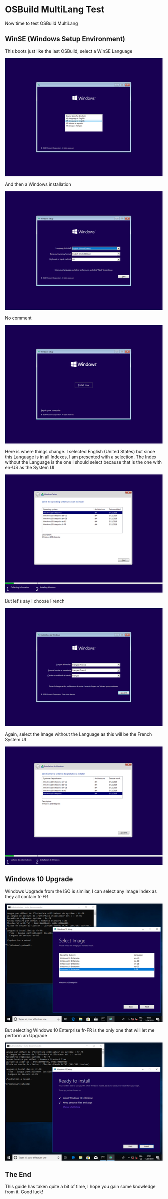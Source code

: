 # OSBuild MultiLang Test

Now time to test OSBuild MultiLang

## WinSE \(Windows Setup Environment\)

This boots just like the last OSBuild, select a WinSE Language

![](../../../../.gitbook/assets/image%20%28175%29.png)

And then a Windows installation

![](../../../../.gitbook/assets/image%20%28296%29.png)

No comment

![](../../../../.gitbook/assets/image%20%28272%29.png)

Here is where things change.  I selected English \(United States\) but since this Language is in all Indexes, I am presented with a selection.  The Index without the Language is the one I should select because that is the one with en-US as the System UI

![](../../../../.gitbook/assets/image%20%2862%29.png)

But let's say I choose French

![](../../../../.gitbook/assets/image%20%28163%29.png)

Again, select the Image without the Language as this will be the French System UI

![](../../../../.gitbook/assets/image%20%28204%29.png)

## Windows 10 Upgrade

Windows Upgrade from the ISO is similar, I can select any Image Index as they all contain fr-FR

![](../../../../.gitbook/assets/image%20%28314%29.png)

But selecting Windows 10 Enterprise fr-FR is the only one that will let me perform an Upgrade

![](../../../../.gitbook/assets/image%20%2824%29.png)

## The End

This guide has taken quite a bit of time, I hope you gain some knowledge from it.  Good luck!

